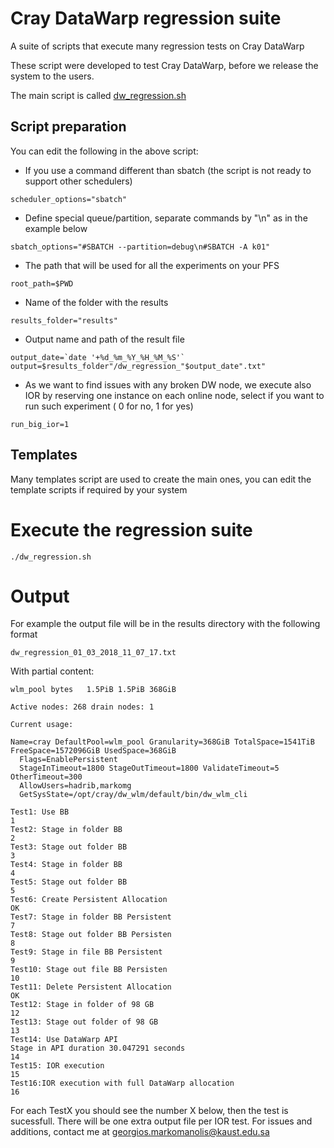 # Cray DataWarp regression suite
A suite of scripts that execute many regression tests on Cray DataWarp 

These script were developed to test Cray DataWarp, before we release the system to the users.

The main script is called [dw_regression.sh](dw_regression.sh)

## Script preparation

You can edit the following in the above script:

* If you use a command different than sbatch (the script is not ready to support other schedulers)

```
scheduler_options="sbatch"
```

* Define special queue/partition, separate commands by "\n" as in the example below 

```
sbatch_options="#SBATCH --partition=debug\n#SBATCH -A k01"
```

* The path that will be used for all the experiments on your PFS

```
root_path=$PWD
```

* Name of the folder with the results

```
results_folder="results"
```

* Output name and path of the result file

```
output_date=`date '+%d_%m_%Y_%H_%M_%S'`
output=$results_folder"/dw_regression_"$output_date".txt"
```

* As we want to find issues with any broken DW node, we execute also IOR by reserving one instance on each online node, select if you want to run such experiment ( 0 for no, 1 for yes)

```
run_big_ior=1
```

## Templates

Many templates script are used to create the main ones, you can edit the template scripts if required by your system

# Execute the regression suite

```
./dw_regression.sh
```

# Output

For example the output file will be in the results directory with the following format

```
dw_regression_01_03_2018_11_07_17.txt
```

With partial content:

```
wlm_pool bytes   1.5PiB 1.5PiB 368GiB 

Active nodes: 268 drain nodes: 1

Current usage: 

Name=cray DefaultPool=wlm_pool Granularity=368GiB TotalSpace=1541TiB FreeSpace=1572096GiB UsedSpace=368GiB
  Flags=EnablePersistent
  StageInTimeout=1800 StageOutTimeout=1800 ValidateTimeout=5 OtherTimeout=300
  AllowUsers=hadrib,markomg
  GetSysState=/opt/cray/dw_wlm/default/bin/dw_wlm_cli
  
Test1: Use BB
1
Test2: Stage in folder BB
2
Test3: Stage out folder BB
3
Test4: Stage in folder BB
4
Test5: Stage out folder BB
5
Test6: Create Persistent Allocation
OK
Test7: Stage in folder BB Persistent
7
Test8: Stage out folder BB Persisten
8
Test9: Stage in file BB Persistent
9
Test10: Stage out file BB Persisten
10
Test11: Delete Persistent Allocation
OK
Test12: Stage in folder of 98 GB 
12
Test13: Stage out folder of 98 GB 
13
Test14: Use DataWarp API 
Stage in API duration 30.047291 seconds
14
Test15: IOR execution
15
Test16:IOR execution with full DataWarp allocation 
16
```

For each TestX you should see the number X below, then the test is sucessfull. There will be one extra output file per IOR test.
For issues and additions, contact me at georgios.markomanolis@kaust.edu.sa
